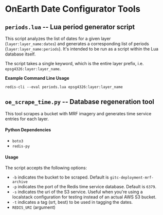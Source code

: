 # OnEarth Date Configurator Tools

## `periods.lua` -- Lua period generator script

This script analyzes the list of dates for a given layer (`layer:layer_name:dates`) and generates a corresponding list of periods
(`layer:layer_name:periods`). It's intended to be run as a script within the Lua database itself.

The script takes a single keyword, which is the entire layer prefix, i.e. `epsg4326:layer:layer_name`.

**Example Command Line Usage**

`redis-cli --eval periods.lua epsg4326:layer:layer_name`

## `oe_scrape_time.py` -- Database regeneration tool

This tool scrapes a bucket with MRF imagery and generates time service entries for each layer.

#### Python Dependencies

-   `boto3`
-   `redis-py`

#### Usage

The script accepts the following options:

-   `-b` indicates the bucket to be scraped. Default is `gitc-deployment-mrf-archive`
-   `-p` indicates the port of the Redis time service database. Default is `6379`.
-   `-s` indicates the uri of the S3 service. Useful when you're using a localstack configuration for testing instead of an actual AWS S3 bucket.
-   `-t` indicates a tag (srt, best) to be used in tagging the dates.
-   `REDIS_URI` (argument)
